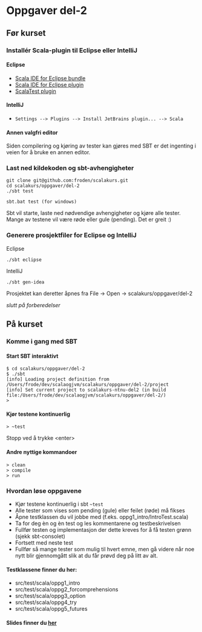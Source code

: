 # Oppgaver del-2

## Før kurset

### Installér Scala-plugin til Eclipse eller IntelliJ

#### Eclipse

* [Scala IDE for Eclipse bundle](http://scala-ide.org/download/sdk.html)
* [Scala IDE for Eclipse plugin](http://scala-ide.org/download/current.html)
* [ScalaTest plugin](https://github.com/scalatest/scalatest-eclipse-plugin)

#### IntelliJ

* `Settings --> Plugins --> Install JetBrains plugin... --> Scala`

#### Annen valgfri editor

Siden compilering og kjøring av tester kan gjøres med SBT er det ingenting i veien for å bruke en annen editor.

### Last ned kildekoden og sbt-avhengigheter

    git clone git@github.com:froden/scalakurs.git
    cd scalakurs/oppgaver/del-2
    ./sbt test
    
    sbt.bat test (for windows)

Sbt vil starte, laste ned nødvendige avhengigheter og kjøre alle tester. Mange av testene vil være røde eller gule (pending). Det er greit :)

### Generere prosjektfiler for Eclipse og IntelliJ

Eclipse

    ./sbt eclipse

IntelliJ

    ./sbt gen-idea

Prosjektet kan deretter åpnes fra File -> Open -> scalakurs/oppgaver/del-2

*slutt på forberedelser*

## På kurset

### Komme i gang med SBT

#### Start SBT interaktivt

    $ cd scalakurs/oppgaver/del-2
    $ ./sbt
    [info] Loading project definition from /Users/frode/dev/scalaogjvm/scalakurs/oppgaver/del-2/project
    [info] Set current project to scalakurs-ntnu-del2 (in build file:/Users/frode/dev/scalaogjvm/scalakurs/oppgaver/del-2/)
    >

#### Kjør testene kontinuerlig

    > ~test

Stopp ved å trykke &lt;enter&gt;

#### Andre nyttige kommandoer

    > clean
    > compile
    > run

### Hvordan løse oppgavene

* Kjør testene kontinuerlig i sbt `~test`
* Alle tester som vises som pending (gule) eller feilet (røde) må fikses
* Åpne testklassen du vil jobbe med (f.eks. oppg1_intro/IntroTest.scala)
* Ta for deg èn og èn test og les kommentarene og testbeskrivelsen
* Fullfør testen og implementasjon der dette kreves for å få testen grønn (sjekk sbt-consolet)
* Fortsett med neste test
* Fullfør så mange tester som mulig til hvert emne, men gå videre når noe nytt blir gjennomgått slik at du får prøvd deg på litt av alt.

#### Testklassene finner du her:

* src/test/scala/oppg1_intro
* src/test/scala/oppg2_forcomprehensions
* src/test/scala/oppg3_option
* src/test/scala/oppg4_try
* src/test/scala/oppg5_futures

#### Slides finner du [her](http://froden.github.io/scalakurs/#/36)
